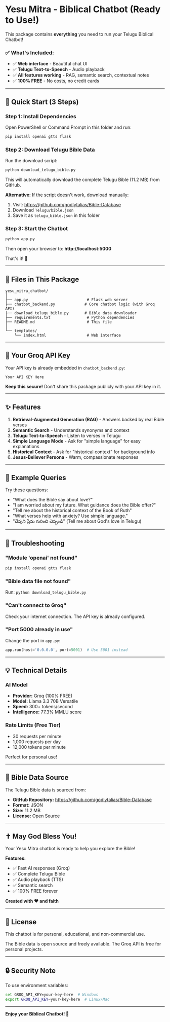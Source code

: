 # Yesu Mitra - Biblical Chatbot (Ready to Use!)

This package contains **everything** you need to run your Telugu Biblical Chatbot!

### ✅ What's Included:

- ✅ **Web interface** - Beautiful chat UI
- ✅ **Telugu Text-to-Speech** - Audio playback
- ✅ **All features working** - RAG, semantic search, contextual notes
- ✅ **100% FREE** - No costs, no credit cards

---

## 🚀 Quick Start (3 Steps)

### Step 1: Install Dependencies

Open PowerShell or Command Prompt in this folder and run:

```bash
pip install openai gtts flask
```

### Step 2: Download Telugu Bible Data

Run the download script:

```bash
python download_telugu_bible.py
```

This will automatically download the complete Telugu Bible (11.2 MB) from GitHub.

**Alternative:** If the script doesn't work, download manually:
1. Visit: https://github.com/godlytalias/Bible-Database
2. Download `Telugu/bible.json`
3. Save it as `telugu_bible.json` in this folder

### Step 3: Start the Chatbot

```bash
python app.py
```

Then open your browser to: **http://localhost:5000**

That's it! 🎉

---

## 📁 Files in This Package

```
yesu_mitra_chatbot/
│
├── app.py                          # Flask web server
├── chatbot_backend.py             # Core chatbot logic (with Groq API)
├── download_telugu_bible.py       # Bible data downloader
├── requirements.txt                # Python dependencies
├── README.md                       # This file
│
└── templates/
    └── index.html                  # Web interface
```

---

## 🔑 Your Groq API Key

Your API key is already embedded in `chatbot_backend.py`:
```
Your API KEY Here
```

**Keep this secure!** Don't share this package publicly with your API key in it.

---

## ✨ Features

1. **Retrieval-Augmented Generation (RAG)** - Answers backed by real Bible verses
2. **Semantic Search** - Understands synonyms and context
3. **Telugu Text-to-Speech** - Listen to verses in Telugu
4. **Simple Language Mode** - Ask for "simple language" for easy explanations
5. **Historical Context** - Ask for "historical context" for background info
6. **Jesus-Believer Persona** - Warm, compassionate responses

---

## 🎯 Example Queries

Try these questions:

- "What does the Bible say about love?"
- "I am worried about my future. What guidance does the Bible offer?"
- "Tell me about the historical context of the Book of Ruth"
- "What verses help with anxiety? Use simple language."
- "దేవుని ప్రేమ గురించి చెప్పండి" (Tell me about God's love in Telugu)

---

## 🔧 Troubleshooting

### "Module 'openai' not found"
```bash
pip install openai gtts flask
```

### "Bible data file not found"
Run: `python download_telugu_bible.py`

### "Can't connect to Groq"
Check your internet connection. The API key is already configured.

### "Port 5000 already in use"
Change the port in `app.py`:
```python
app.run(host='0.0.0.0', port=5001)  # Use 5001 instead
```

---

## 💡 Technical Details

### AI Model
- **Provider:** Groq (100% FREE)
- **Model:** Llama 3.3 70B Versatile
- **Speed:** 300+ tokens/second
- **Intelligence:** 77.3% MMLU score

### Rate Limits (Free Tier)
- 30 requests per minute
- 1,000 requests per day
- 12,000 tokens per minute

Perfect for personal use!

---

## 📖 Bible Data Source

The Telugu Bible data is sourced from:
- **GitHub Repository:** https://github.com/godlytalias/Bible-Database
- **Format:** JSON
- **Size:** 11.2 MB
- **License:** Open Source
---

## ✝️ May God Bless You!

Your Yesu Mitra chatbot is ready to help you explore the Bible!

**Features:**
- ✅ Fast AI responses (Groq)
- ✅ Complete Telugu Bible
- ✅ Audio playback (TTS)
- ✅ Semantic search
- ✅ 100% FREE forever

**Created with ❤️ and faith**

---

## 📝 License

This chatbot is for personal, educational, and non-commercial use.

The Bible data is open source and freely available.
The Groq API is free for personal projects.

---

## 🔒 Security Note


To use environment variables:
```bash
set GROQ_API_KEY=your-key-here  # Windows
export GROQ_API_KEY=your-key-here  # Linux/Mac
```

---

**Enjoy your Biblical Chatbot! 🙏**
